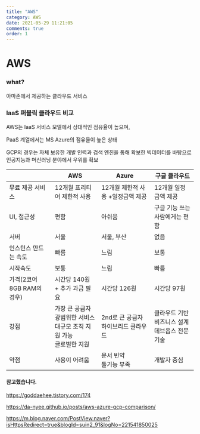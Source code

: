 ```yaml
---
title: "AWS"
category: AWS
date: 2021-05-29 11:21:05
comments: true
order: 1
---
```


# AWS

### what?

아마존에서 제공하는 클라우드 서비스



### IaaS 퍼블릭 클라우드 비교

AWS는 IaaS 서비스 모델에서 상대적인 점유율이 높으며, 

PaaS 계열에서는 MS Azure의 점유율이 높은 상태

GCP의 경우는 자체 보유한 개발 인력과 검색 엔진을 통해 확보한 빅데이터를 바탕으로 인공지능과 머신러닝 분야에서 우위를 확보

|                            | AWS                                                          | Azure                                  | 구글 클라우드                                          |
| -------------------------- | ------------------------------------------------------------ | -------------------------------------- | ------------------------------------------------------ |
| 무료 제공 서비스           | 12개월 프리티어 제한적 사용                                  | 12개월 제한적 사용 +일정금액 제공      | 12개월 일정금액 제공                                   |
| UI, 접근성                 | 편함                                                         | 아쉬움                                 | 구글 기능 쓰는 사람에게는 편함                         |
| 서버                       | 서울                                                         | 서울, 부산                             | 없음                                                   |
| 인스턴스 만드는 속도       | 빠름                                                         | 느림                                   | 보통                                                   |
| 시작속도                   | 보통                                                         | 느림                                   | 빠름                                                   |
| 가격(2코어 8GB RAM의 경우) | 시간당 140원 + 추가 과금 필요                                | 시간당 126원                           | 시간당 97원                                            |
| 강점                       | 가장 큰 공급자<BR>광범위한 서비스<BR>대규모 조직 지원 가능<BR>글로벌한 지원 | 2nd로 큰 공급자<br>하이브리드 클라우드 | 클라우드 기반 비즈니스 설계 <BR>데브옵스 전문 기술<BR> |
| 약점                       | 사용이 어려움<BR>                                            | 문서 빈약<BR>툴기능 부족               | 개발자 중심                                            |



#### 참고했습니다.

https://goddaehee.tistory.com/174

https://da-nyee.github.io/posts/aws-azure-gcp-comparison/

https://m.blog.naver.com/PostView.naver?isHttpsRedirect=true&blogId=suin2_91&logNo=221541850025

